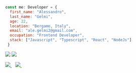 
```Javascript
const me: Developer = {
  first_name: "Alessandro",
  last_name: "Gelmi",
  age: 22,
  location: "Bergamo, Italy",
  email: "ale.gelmi2@gmail.com",
  occupation: "Frontend Developer",
  stack: ["Javascript", "Typescript", "React", "NodeJs"]
 }
 ```

<div>
  <img src="https://github.com/alessandrogelmi/github-stats/blob/master/generated/overview.svg#gh-dark-mode-only" />
  <img src="https://github.com/alessandrogelmi/github-stats/blob/master/generated/languages.svg#gh-dark-mode-only" />
</div>
<!--![](https://github.com/alessandrogelmi/github-stats/blob/master/generated/overview.svg#gh-dark-mode-only)
![](https://github.com/alessandrogelmi/github-stats/blob/master/generated/languages.svg#gh-dark-mode-only)-->

<p>
  
  <a href="https://www.linkedin.com/in/alessandro-gelmi/">
    <img src="https://img.shields.io/badge/linkedin-%230077B5.svg?&style=for-the-badge&logo=linkedin&logoColor=white" />
  </a>&nbsp;&nbsp;
  <a href="mailto:ale.gelmi2@gmail.com">
    <img src="https://img.shields.io/badge/Gmail-D14836?style=for-the-badge&logo=gmail&logoColor=white" />        
  </a>&nbsp;&nbsp;
  
</p>
